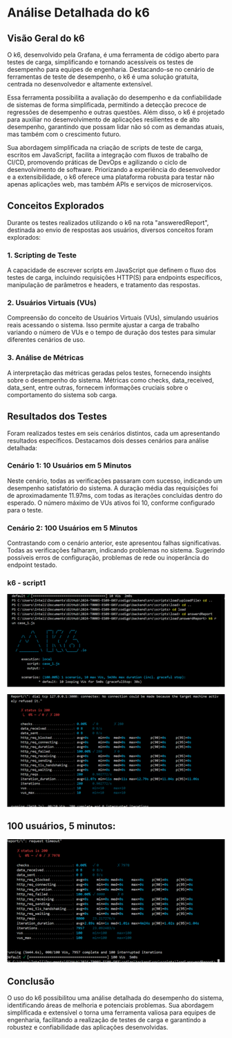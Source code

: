 
# Análise Detalhada do k6

## Visão Geral do k6

O k6, desenvolvido pela Grafana, é uma ferramenta de código aberto para testes de carga, simplificando e tornando acessíveis os testes de desempenho para equipes de engenharia. Destacando-se no cenário de ferramentas de teste de desempenho, o k6 é uma solução gratuita, centrada no desenvolvedor e altamente extensível.

Essa ferramenta possibilita a avaliação do desempenho e da confiabilidade de sistemas de forma simplificada, permitindo a detecção precoce de regressões de desempenho e outras questões. Além disso, o k6 é projetado para auxiliar no desenvolvimento de aplicações resilientes e de alto desempenho, garantindo que possam lidar não só com as demandas atuais, mas também com o crescimento futuro.

Sua abordagem simplificada na criação de scripts de teste de carga, escritos em JavaScript, facilita a integração com fluxos de trabalho de CI/CD, promovendo práticas de DevOps e agilizando o ciclo de desenvolvimento de software. Priorizando a experiência do desenvolvedor e a extensibilidade, o k6 oferece uma plataforma robusta para testar não apenas aplicações web, mas também APIs e serviços de microserviços.

## Conceitos Explorados

Durante os testes realizados utilizando o k6 na rota "answeredReport", destinada ao envio de respostas aos usuários, diversos conceitos foram explorados:

### 1. **Scripting de Teste**

A capacidade de escrever scripts em JavaScript que definem o fluxo dos testes de carga, incluindo requisições HTTP(S) para endpoints específicos, manipulação de parâmetros e headers, e tratamento das respostas.

### 2. **Usuários Virtuais (VUs)**

Compreensão do conceito de Usuários Virtuais (VUs), simulando usuários reais acessando o sistema. Isso permite ajustar a carga de trabalho variando o número de VUs e o tempo de duração dos testes para simular diferentes cenários de uso.

### 3. **Análise de Métricas**

A interpretação das métricas geradas pelos testes, fornecendo insights sobre o desempenho do sistema. Métricas como checks, data_received, data_sent, entre outras, fornecem informações cruciais sobre o comportamento do sistema sob carga.

## Resultados dos Testes

Foram realizados testes em seis cenários distintos, cada um apresentando resultados específicos. Destacamos dois desses cenários para análise detalhada:

### Cenário 1: 10 Usuários em 5 Minutos

Neste cenário, todas as verificações passaram com sucesso, indicando um desempenho satisfatório do sistema. A duração média das requisições foi de aproximadamente 11.97ms, com todas as iterações concluídas dentro do esperado. O número máximo de VUs ativos foi 10, conforme configurado para o teste.

### Cenário 2: 100 Usuários em 5 Minutos

Contrastando com o cenário anterior, este apresentou falhas significativas. Todas as verificações falharam, indicando problemas no sistema. Sugerindo possíveis erros de configuração, problemas de rede ou inoperância do endpoint testado. 

### k6 - script1

<img src="./assets/teste_de_k6_case1_10users.png"> </img>


 <img src="./assets/teste10usersk6.png"> </img>


##  100 usuários, 5 minutos:

 <img src="./assets/k6100users.png"> </img>

## Conclusão

O uso do k6 possibilitou uma análise detalhada do desempenho do sistema, identificando áreas de melhoria e potenciais problemas. Sua abordagem simplificada e extensível o torna uma ferramenta valiosa para equipes de engenharia, facilitando a realização de testes de carga e garantindo a robustez e confiabilidade das aplicações desenvolvidas.
